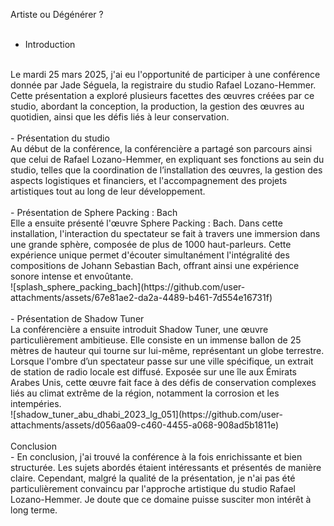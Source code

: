 Artiste ou Dégénérer ?
<br>
<br>
- Introduction
<br>
Le mardi 25 mars 2025, j'ai eu l'opportunité de participer à une conférence donnée par Jade Séguela, la registraire du studio Rafael Lozano-Hemmer. Cette présentation a exploré plusieurs facettes des œuvres créées par ce studio, abordant la conception, la production, la gestion des œuvres au quotidien, ainsi que les défis liés à leur conservation.
<br>
<br>
- Présentation du studio
<br>
Au début de la conférence, la conférencière a partagé son parcours ainsi que celui de Rafael Lozano-Hemmer, en expliquant ses fonctions au sein du studio, telles que la coordination de l’installation des œuvres, la gestion des aspects logistiques et financiers, et l'accompagnement des projets artistiques tout au long de leur développement.
<br>
<br>
- Présentation de Sphere Packing : Bach
<br>
Elle a ensuite présenté l'œuvre Sphere Packing : Bach. Dans cette installation, l'interaction du spectateur se fait à travers une immersion dans une grande sphère, composée de plus de 1000 haut-parleurs. Cette expérience unique permet d'écouter simultanément l'intégralité des compositions de Johann Sebastian Bach, offrant ainsi une expérience sonore intense et envoûtante.
<br>
![splash_sphere_packing_bach](https://github.com/user-attachments/assets/67e81ae2-da2a-4489-b461-7d554e16731f)
<br>
<br>
- Présentation de Shadow Tuner
<br>
La conférencière a ensuite introduit Shadow Tuner, une œuvre particulièrement ambitieuse. Elle consiste en un immense ballon de 25 mètres de hauteur qui tourne sur lui-même, représentant un globe terrestre. Lorsque l'ombre d’un spectateur passe sur une ville spécifique, un extrait de station de radio locale est diffusé. Exposée sur une île aux Émirats Arabes Unis, cette œuvre fait face à des défis de conservation complexes liés au climat extrême de la région, notamment la corrosion et les intempéries.
<br>
![shadow_tuner_abu_dhabi_2023_lg_051](https://github.com/user-attachments/assets/d056aa09-c460-4455-a068-908ad5b1811e)
<br>
<br>
Conclusion
<br>
- En conclusion, j'ai trouvé la conférence à la fois enrichissante et bien structurée. Les sujets abordés étaient intéressants et présentés de manière claire. Cependant, malgré la qualité de la présentation, je n'ai pas été particulièrement convaincu par l'approche artistique du studio Rafael Lozano-Hemmer. Je doute que ce domaine puisse susciter mon intérêt à long terme.
<br>
